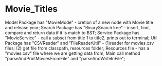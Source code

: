 # Movie_Titles
Model Package has "MovieMode" - cretion of a new node with Movie title and release year;
Search Package has "BinarySearchTree" - insert, find, compare and return data if it is match to BST;
Service Package has "MovieService" - call a subset from title 1 to title2, prints out to terminal;
Util Package has "CSVReader" and "FileReaderUtil" - (1)reader for movies.csv files; (2) get file from classpath, resources folder;
Resources file - has a "movies.csv" file where we are getting data from;
Main call method "parseAndPrintMoviesFromFile" and "parseAndWriteInFile";
